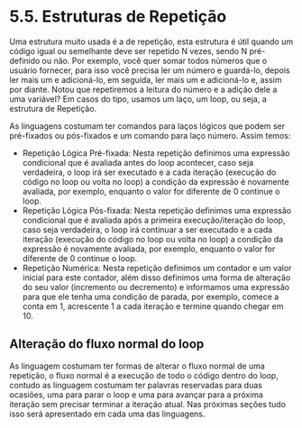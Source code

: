 # 5.5. Estruturas de Repetição

Uma estrutura muito usada é a de repetição, esta estrutura é útil quando um código igual ou semelhante deve ser repetido N vezes, sendo N pré-definido ou não. Por exemplo, você quer somar todos números que o usuário fornecer, para isso você precisa ler um número e guardá-lo, depois ler mais um e adicioná-lo, em seguida, ler mais um e adicioná-lo e, assim por diante. Notou que repetiremos a leitura do número e a adição dele a uma variável? Em casos do tipo, usamos um laço, um loop, ou seja, a estrutura de Repetição.

As linguagens costumam ter comandos para laços lógicos que podem ser pré-fixados ou pós-fixados e um comando para laço número. Assim temos:

* Repetição Lógica Pré-fixada: Nesta repetição definimos uma expressão condicional que é avaliada antes do loop acontecer, caso seja verdadeira, o loop irá ser executado e a cada iteração (execução do código no loop ou volta no loop) a condição da expressão é novamente avaliada, por exemplo, enquanto o valor for diferente de 0 continue o loop.
* Repetição Lógica Pós-fixada: Nesta repetição definimos uma expressão condicional que é avaliada após a primeira execução/iteração do loop, caso seja verdadeira, o loop irá continuar a ser executado e a cada iteração (execução do código no loop ou volta no loop) a condição da expressão é novamente avaliada, por exemplo, enquanto o valor for diferente de 0 continue o loop.
* Repetição Numérica: Nesta repetição definimos um contador e um valor inicial para este contador, além disso definimos uma forma de alteração do seu valor (incremento ou decremento) e informamos uma expressão para que ele tenha uma condição de parada, por exemplo, comece a conta em 1, acrescente 1 a cada iteração e termine quando chegar em 10.

## Alteração do fluxo normal do loop

As linguagem costumam ter formas de alterar o fluxo normal de uma repetição, o fluxo normal é a execução de todo o código dentro do loop, contudo as linguagem costumam ter palavras reservadas para duas ocasiões, uma para parar o loop e uma para avançar para a próxima iteração sem precisar terminar a iteração atual. Nas próximas seções tudo isso será apresentado em cada uma das linguagens.
